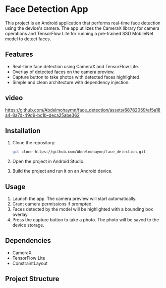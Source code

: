# Face Detection App

This project is an Android application that performs real-time face detection using the device's camera. The app utilizes the CameraX library for camera operations and TensorFlow Lite for running a pre-trained SSD MobileNet model to detect faces.

## Features

- Real-time face detection using CameraX and TensorFlow Lite.
- Overlay of detected faces on the camera preview.
- Capture button to take photos with detected faces highlighted.
- Simple and clean architecture with dependency injection.

## video

https://github.com/Abdelmohaymn/face_detection/assets/68782059/af5a18a4-8a7d-49d9-bc1b-deca25abe362


## Installation

1. Clone the repository:
    ```bash
    git clone https://github.com/Abdelmohaymn/face_detection.git
    ```

2. Open the project in Android Studio.

3. Build the project and run it on an Android device.

## Usage

1. Launch the app. The camera preview will start automatically.
2. Grant camera permissions if prompted.
3. Faces detected by the model will be highlighted with a bounding box overlay.
4. Press the capture button to take a photo. The photo will be saved to the device storage.

## Dependencies

- CameraX
- TensorFlow Lite
- ConstraintLayout

## Project Structure

